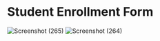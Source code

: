 # Student Enrollment Form

![Screenshot (265)](https://github.com/SrushtiSSawant/StudentEnrollmentForm/assets/97878222/26d34ea3-88f3-4b09-9c91-cd0648a92f8b)
![Screenshot (264)](https://github.com/SrushtiSSawant/StudentEnrollmentForm/assets/97878222/7d6d8868-4512-4fe9-b7af-865a80303ad0)
